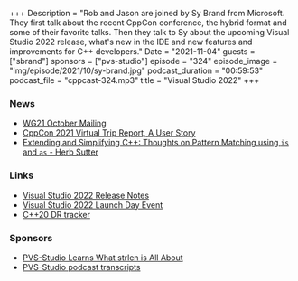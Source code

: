 +++
Description = "Rob and Jason are joined by Sy Brand from Microsoft. They first talk about the recent CppCon conference, the hybrid format and some of their favorite talks. Then they talk to Sy about the upcoming Visual Studio 2022 release, what's new in the IDE and new features and improvements for C++ developers."
Date = "2021-11-04"
guests = ["sbrand"]
sponsors = ["pvs-studio"]
episode = "324"
episode_image = "img/episode/2021/10/sy-brand.jpg"
podcast_duration = "00:59:53"
podcast_file = "cppcast-324.mp3"
title = "Visual Studio 2022"
+++

### News ###

 - [WG21 October Mailing](http://www.open-std.org/jtc1/sc22/wg21/docs/papers/2021/#mailing2021-10)
 - [CppCon 2021 Virtual Trip Report, A User Story](https://javierestrada.blog/2021/10/30/cppcon-2021-virtual-trip-report-a-user-story/)
 - [Extending and Simplifying C++: Thoughts on Pattern Matching using `is` and `as` - Herb Sutter](https://www.youtube.com/watch?v=raB_289NxBk)

### Links ###

 - [Visual Studio 2022 Release Notes](https://docs.microsoft.com/en-us/visualstudio/releases/2022/release-notes-preview)
 - [Visual Studio 2022 Launch Day Event](https://visualstudio.microsoft.com/launch/)
 - [C++20 DR tracker](https://github.com/microsoft/STL/projects/9)

### Sponsors ###

- [PVS-Studio Learns What strlen is All About](https://pvs-studio.com/strlen)
- [PVS-Studio podcast transcripts](https://pvs-studio.com/broadcasting)
